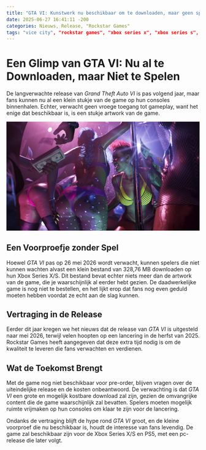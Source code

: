 ```yaml
---
title: "GTA VI: Kunstwerk nu beschikbaar om te downloaden, maar geen speelbare content"
date: 2025-06-27 16:41:11 -200
categories: Nieuws, Release, "Rockstar Games"
tags: "vice city", "rockstar games", "xbox series x", "xbox series s", ps5
---
```


# Een Glimp van GTA VI: Nu al te Downloaden, maar Niet te Spelen

De langverwachte release van *Grand Theft Auto VI* is pas volgend jaar, maar fans kunnen nu al een klein stukje van de game op hun consoles binnenhalen. Echter, verwacht geen vroege toegang tot gameplay, want het enige dat beschikbaar is, is een stukje artwork van de game.

![Vice City Artwork](/assets/images/1200/Vice_City_07.jpg)

## Een Voorproefje zonder Spel

Hoewel *GTA VI* pas op 26 mei 2026 wordt verwacht, kunnen spelers die niet kunnen wachten alvast een klein bestand van 328,76 MB downloaden op hun Xbox Series X/S. Dit bestand bevat echter niets meer dan de artwork van de game, die je waarschijnlijk al eerder hebt gezien. De daadwerkelijke game is nog niet te bestellen, en het lijkt erop dat fans nog even geduld moeten hebben voordat ze echt aan de slag kunnen.

## Vertraging in de Release

Eerder dit jaar kregen we het nieuws dat de release van *GTA VI* is uitgesteld naar mei 2026, terwijl velen hoopten op een lancering in de herfst van 2025. Rockstar Games heeft aangegeven dat deze extra tijd nodig is om de kwaliteit te leveren die fans verwachten en verdienen. 

## Wat de Toekomst Brengt

Met de game nog niet beschikbaar voor pre-order, blijven vragen over de uiteindelijke release en de kosten onbeantwoord. De verwachting is dat *GTA VI* een grote en mogelijk kostbare download zal zijn, gezien de omvangrijke content die de game waarschijnlijk zal bevatten. Spelers moeten mogelijk ruimte vrijmaken op hun consoles om klaar te zijn voor de lancering.

Ondanks de vertraging blijft de hype rond *GTA VI* groot, en de kleine voorproef die nu beschikbaar is, houdt de interesse van fans levendig. De game zal beschikbaar zijn voor de Xbox Series X/S en PS5, met een pc-release die later volgt.